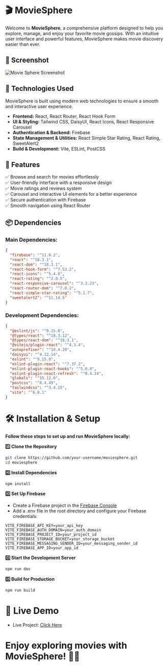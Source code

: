 # 🎬 MovieSphere

Welcome to **MovieSphere**, a comprehensive platform designed to help you explore, manage, and enjoy your favorite movie gossips. With an intuitive user interface and powerful features, MovieSphere makes movie discovery easier than ever.

## 📸 Screenshot
![Movie Sphere Screenshot](https://i.ibb.co.com/ym073XCm/image.png)

## 🚀 Technologies Used

MovieSphere is built using modern web technologies to ensure a smooth and interactive user experience.

- **Frontend:** React, React Router, React Hook Form
- **UI & Styling:** Tailwind CSS, DaisyUI, React Icons, React Responsive Carousel
- **Authentication & Backend:** Firebase
- **State Management & Utilities:** React Simple Star Rating, React Rating, SweetAlert2
- **Build & Development:** Vite, ESLint, PostCSS

## 🌟 Features

✅ Browse and search for movies effortlessly  
✅ User-friendly interface with a responsive design  
✅ Movie ratings and reviews system  
✅ Carousel and interactive UI elements for a better experience  
✅ Secure authentication with Firebase  
✅ Smooth navigation using React Router  

## 📦 Dependencies

### Main Dependencies:
```json
{
  "firebase": "^11.0.2",
  "react": "^18.3.1",
  "react-dom": "^18.3.1",
  "react-hook-form": "^7.53.2",
  "react-icons": "^5.4.0",
  "react-rating": "^2.0.5",
  "react-responsive-carousel": "^3.2.23",
  "react-router-dom": "^7.0.2",
  "react-simple-star-rating": "^5.1.7",
  "sweetalert2": "^11.14.5"
}
```

### Development Dependencies:
```json
{
  "@eslint/js": "^9.15.0",
  "@types/react": "^18.3.12",
  "@types/react-dom": "^18.3.1",
  "@vitejs/plugin-react": "^4.3.4",
  "autoprefixer": "^10.4.20",
  "daisyui": "^4.12.14",
  "eslint": "^9.15.0",
  "eslint-plugin-react": "^7.37.2",
  "eslint-plugin-react-hooks": "^5.0.0",
  "eslint-plugin-react-refresh": "^0.4.14",
  "globals": "^15.12.0",
  "postcss": "^8.4.49",
  "tailwindcss": "^3.4.15",
  "vite": "^6.0.1"
}
```

# 🛠 Installation & Setup
**Follow these steps to set up and run MovieSphere locally:**

**1️⃣ Clone the Repository**
```sh
git clone https://github.com/your-username/moviesphere.git
cd moviesphere
```

**2️⃣ Install Dependencies**
```sh
npm install
```

**3️⃣ Set Up Firebase**
- Create a Firebase project in the [Firebase Console](https://console.firebase.google.com/)
- Add a .env file in the root directory and configure your Firebase credentials:
```env
VITE_FIREBASE_API_KEY=your_api_key
VITE_FIREBASE_AUTH_DOMAIN=your_auth_domain
VITE_FIREBASE_PROJECT_ID=your_project_id
VITE_FIREBASE_STORAGE_BUCKET=your_storage_bucket
VITE_FIREBASE_MESSAGING_SENDER_ID=your_messaging_sender_id
VITE_FIREBASE_APP_ID=your_app_id
```

**4️⃣ Start the Development Server**
```sh
npm run dev
```

**5️⃣ Build for Production**
```sh
npm run build
```


# 🔗 Live Demo
- Live Project: [Click Here](https://moviesphere.surge.sh/)

# Enjoy exploring movies with MovieSphere! 🎥✨